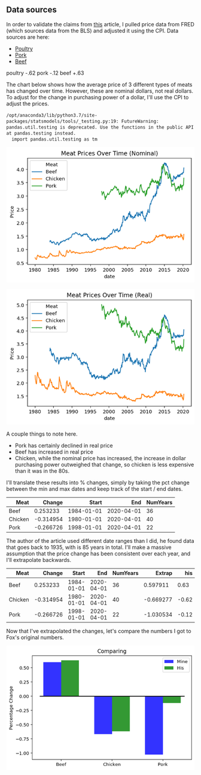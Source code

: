 ## Data sources

In order to validate the claims from [this](https://www.bloomberg.com/news/articles/2020-05-11/why-chicken-is-plentiful-during-the-pandemic-and-beef-is-not?srnd=premium&utm_medium=social&utm_source=twitter&utm_campaign=socialflow-organic&utm_content=markets&cmpid%3D=socialflow-twitter-markets&sref=XQtHDW1P) article, I pulled price data from FRED (which sources data from the BLS) and adjusted it using the CPI. Data sources are here:

- [Poultry](https://fred.stlouisfed.org/series/APU0000706111)
- [Pork](https://fred.stlouisfed.org/series/APU0000FD3101)
- [Beef](https://fred.stlouisfed.org/series/APU0000703112)

poultry -.62
pork -.12
beef +.63

The chart below shows how the average price of 3 different types of meats has changed over time. However, these are nominal dollars, not real dollars. To adjust for the change in purchasing power of a dollar, I'll use the CPI to adjust the prices.

    /opt/anaconda3/lib/python3.7/site-packages/statsmodels/tools/_testing.py:19: FutureWarning: pandas.util.testing is deprecated. Use the functions in the public API at pandas.testing instead.
      import pandas.util.testing as tm



![png](price_check_files/price_check_3_1.png)



![png](price_check_files/price_check_4_0.png)


A couple things to note here.

- Pork has certainly declined in real price
- Beef has increased in real price
- Chicken, while the nominal price has increased, the increase in dollar purchasing power outweighed that change, so chicken is less expensive than it was in the 80s.

I'll translate these results into % changes, simply by taking the pct change between the min and max dates and keep track of the start / end dates.




<table border="0" class="dataframe">
  <thead>
    <tr style="text-align: right;">
      <th>Meat</th>
      <th>Change</th>
      <th>Start</th>
      <th>End</th>
      <th>NumYears</th>
    </tr>
  </thead>
  <tbody>
    <tr>
      <td>Beef</td>
      <td>0.253233</td>
      <td>1984-01-01</td>
      <td>2020-04-01</td>
      <td>36</td>
    </tr>
    <tr>
      <td>Chicken</td>
      <td>-0.314954</td>
      <td>1980-01-01</td>
      <td>2020-04-01</td>
      <td>40</td>
    </tr>
    <tr>
      <td>Pork</td>
      <td>-0.266726</td>
      <td>1998-01-01</td>
      <td>2020-04-01</td>
      <td>22</td>
    </tr>
  </tbody>
</table>



The author of the article used different date ranges than I did, he found data that goes back to 1935, with is 85 years in total. I'll make a massive assumption that the price change has been consistent over each year, and I'll extrapolate backwards.




<table border="0" class="dataframe">
  <thead>
    <tr style="text-align: right;">
      <th>Meat</th>
      <th>Change</th>
      <th>Start</th>
      <th>End</th>
      <th>NumYears</th>
      <th>Extrap</th>
      <th>his</th>
    </tr>
  </thead>
  <tbody>
    <tr>
      <td>Beef</td>
      <td>0.253233</td>
      <td>1984-01-01</td>
      <td>2020-04-01</td>
      <td>36</td>
      <td>0.597911</td>
      <td>0.63</td>
    </tr>
    <tr>
      <td>Chicken</td>
      <td>-0.314954</td>
      <td>1980-01-01</td>
      <td>2020-04-01</td>
      <td>40</td>
      <td>-0.669277</td>
      <td>-0.62</td>
    </tr>
    <tr>
      <td>Pork</td>
      <td>-0.266726</td>
      <td>1998-01-01</td>
      <td>2020-04-01</td>
      <td>22</td>
      <td>-1.030534</td>
      <td>-0.12</td>
    </tr>
  </tbody>
</table>



Now that I've extrapolated the changes, let's compare the numbers I got to Fox's original numbers.


![png](price_check_files/price_check_10_0.png)

